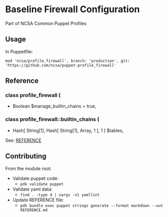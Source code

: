 # Baseline Firewall Configuration

Part of NCSA Common Puppet Profiles

## Usage
In Puppetfile:
```
mod 'ncsa/profile_firewall', branch: 'production', git: 'https://github.com/ncsa/puppet-profile_firewall'
```

## Reference

### class profile_firewall (
-  Boolean $manage_builtin_chains = true,
### class profile_firewall::builtin_chains (
-  Hash[ String[1], Hash[ String[1], Array, 1 ], 1 ] $tables,

See: [REFERENCE](REFERENCE.md)

## Contributing
From the module root:
- Validate puppet code:
  - `pdk validate puppet`
- Validate yaml data:
  - `find . -type d | xargs -n1 yamllint`
- Update REFERENCE file:
  - `pdk bundle exec puppet strings generate --format markdown --out REFERENCE.md`
